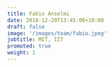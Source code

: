 ```yaml
---
title: Fabio Anselmi
date: 2018-12-20T13:45:06+10:00
draft: false
image: '/images/team/fabio.jpeg'
jobtitle: MIT, IIT
promoted: true
weight: 1
---
```



